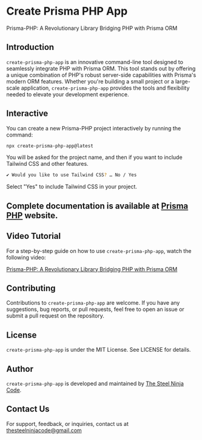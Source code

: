 # Create Prisma PHP App

Prisma-PHP: A Revolutionary Library Bridging PHP with Prisma ORM

## Introduction

`create-prisma-php-app` is an innovative command-line tool designed to seamlessly integrate PHP with Prisma ORM. This tool stands out by offering a unique combination of PHP's robust server-side capabilities with Prisma's modern ORM features. Whether you're building a small project or a large-scale application, `create-prisma-php-app` provides the tools and flexibility needed to elevate your development experience.

## Interactive

You can create a new Prisma-PHP project interactively by running the command:

```bash
npx create-prisma-php-app@latest
```

You will be asked for the project name, and then if you want to include Tailwind CSS and other features.

```bash
✔ Would you like to use Tailwind CSS? … No / Yes
```

Select "Yes" to include Tailwind CSS in your project.

## Complete documentation is available at [Prisma PHP](https://prismaphp.tsnc.tech/) website.

## Video Tutorial

For a step-by-step guide on how to use `create-prisma-php-app`, watch the following video:

[Prisma-PHP: A Revolutionary Library Bridging PHP with Prisma ORM](https://www.youtube.com/playlist?list=PLS-62wu4j8sS0Ia7ZkWHQ41W85Ice85PA)

## Contributing

Contributions to `create-prisma-php-app` are welcome. If you have any suggestions, bug reports, or pull requests, feel free to open an issue or submit a pull request on the repository.

## License

`create-prisma-php-app` is under the MIT License. See LICENSE for details.

## Author

`create-prisma-php-app` is developed and maintained by [The Steel Ninja Code](https://thesteelninjacode.com/).

## Contact Us

For support, feedback, or inquiries, contact us at [thesteelninjacode@gmail.com](mailto:thesteelninjacode@gmail.com)
